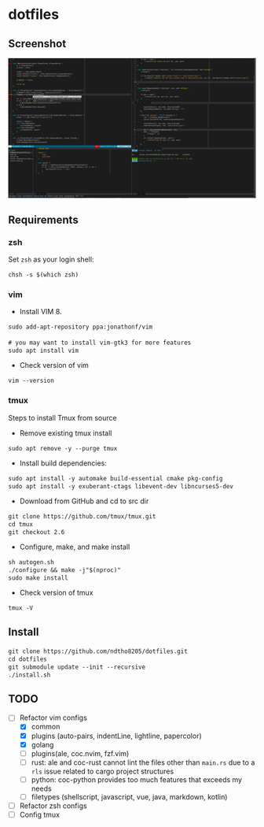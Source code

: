# dotfiles

## Screenshot

![screenshot](screenshot.png)

## Requirements

### zsh

Set `zsh` as your login shell:

```shell
chsh -s $(which zsh)
```

### vim

* Install VIM 8.

```shell
sudo add-apt-repository ppa:jonathonf/vim

# you may want to install vim-gtk3 for more features
sudo apt install vim
```

* Check version of vim

```shell
vim --version
```

### tmux

Steps to install Tmux from source

* Remove existing tmux install

```shell
sudo apt remove -y --purge tmux
```

* Install build dependencies:

```shell
sudo apt install -y automake build-essential cmake pkg-config
sudo apt install -y exuberant-ctags libevent-dev libncurses5-dev
```

* Download from GitHub and cd to src dir

```shell
git clone https://github.com/tmux/tmux.git
cd tmux
git checkout 2.6
```

* Configure, make, and make install

```shell
sh autogen.sh
./configure && make -j"$(nproc)"
sudo make install
```

* Check version of tmux

```shell
tmux -V
```

## Install

```shell
git clone https://github.com/ndtho8205/dotfiles.git
cd dotfiles
git submodule update --init --recursive
./install.sh
```

## TODO

* [ ] Refactor vim configs
  * [x] common
  * [x] plugins (auto-pairs, indentLine, lightline, papercolor)
  * [x] golang
  * [ ] plugins(ale, coc.nvim, fzf.vim)
  * [ ] rust: ale and coc-rust cannot lint the files other than `main.rs`
      due to a `rls` issue related to cargo project structures
  * [ ] python: coc-python provides too much features that exceeds my needs
  * [ ] filetypes (shellscript, javascript, vue, java, markdown, kotlin)
* [ ] Refactor zsh configs
* [ ] Config tmux
